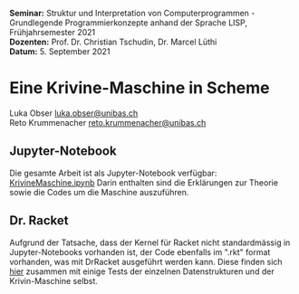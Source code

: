**Seminar:** Struktur und Interpretation von Computerprogrammen - Grundlegende Programmierkonzepte anhand der Sprache LISP, Frühjahrsemester 2021  
**Dozenten:** Prof. Dr. Christian Tschudin, Dr. Marcel Lüthi  
**Datum:** 5. September 2021  

# Eine Krivine-Maschine in Scheme  

Luka Obser <luka.obser@unibas.ch>  
Reto Krummenacher <reto.krummenacher@unibas.ch>

## Jupyter-Notebook
Die gesamte Arbeit ist als Jupyter-Notebook verfügbar: [KrivineMaschine.ipynb](KrivineMaschine.ipynb)
Darin enthalten sind die Erklärungen zur Theorie sowie die Codes um die Maschine auszuführen.

## Dr. Racket
Aufgrund der Tatsache, dass der Kernel für Racket nicht standardmässig in Jupyter-Notebooks vorhanden ist,
der Code ebenfalls im ".rkt" format vorhanden, was mit DrRacket ausgeführt werden kann.
Diese finden sich [hier](racket) zusammen mit einige Tests der einzelnen Datenstrukturen und der Krivin-Maschine selbst.